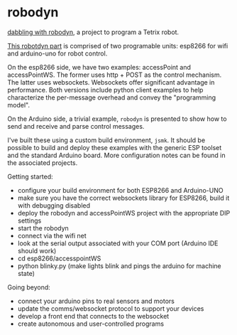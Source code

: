# robodyn

[dabbling with robodyn](https://docs.google.com/presentation/d/1pR-GWibRpY5YUyJdgLA0I1OqRzdq0XbG7Jeu1yraSqM/edit?usp=sharing),
a project to program a Tetrix robot.

[This robotdyn part](https://robotdyn.com/uno-wifi-r3-atmega) is comprised of two programable units: esp8266 for wifi and arduino-uno for robot control.

On the esp8266 side, we have two examples: accessPoint and accessPointWS. The former uses
http + POST as the control mechanism.  The latter uses websockets.  Websockets offer significant
advantage in performance.  Both versions include python client examples to help characterize the 
per-message overhead and convey the "programming model".

On the Arduino side, a trivial example, `robodyn` is presented to show how to send and receive and
parse control messages.

I've built these using a custom build environment, `jsmk`.  It should be possible to build
and deploy these examples with the generic ESP toolset and the standard Arduino board.
More configuration notes can be found in the associated projects.

Getting started:

* configure your build environment for both ESP8266 and Arduino-UNO
* make sure you have the correct websockets library for ESP8266, build it with debugging disabled
* deploy the robodyn and accessPointWS project with the appropriate DIP settings
* start the robodyn
* connect via the wifi net
* look at the serial output associated with your COM port (Arduino IDE should work)
* cd esp8266/accesspointWS
* python blinky.py (make lights blink and pings the arduino for machine state)

Going beyond:

* connect your arduino pins to real sensors and motors
* update the comms/websocket protocol to support your devices
* develop a front end that connects to the websocket
* create autonomous and user-controlled programs

